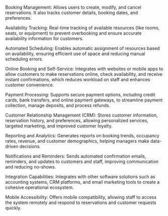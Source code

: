 Booking Management: Allows users to create, modify, and cancel reservations. It also tracks customer details, booking dates, and preferences.

Availability Tracking: Real-time tracking of available resources (like rooms, seats, or equipment) to prevent overbooking and ensure accurate availability information for customers.

Automated Scheduling: Enables automatic assignment of resources based on availability, ensuring efficient use of space and reducing manual scheduling errors.

Online Booking and Self-Service: Integrates with websites or mobile apps to allow customers to make reservations online, check availability, and receive instant confirmations, which reduces workload on staff and enhances customer convenience.

Payment Processing: Supports secure payment options, including credit cards, bank transfers, and online payment gateways, to streamline payment collection, manage deposits, and process refunds.

Customer Relationship Management (CRM): Stores customer information, reservation history, and preferences, allowing personalized services, targeted marketing, and improved customer loyalty.

Reporting and Analytics: Generates reports on booking trends, occupancy rates, revenue, and customer demographics, helping managers make data-driven decisions.

Notifications and Reminders: Sends automated confirmation emails, reminders, and updates to customers and staff, improving communication and reducing no-shows.

Integration Capabilities: Integrates with other software solutions such as accounting systems, CRM platforms, and email marketing tools to create a cohesive operational ecosystem.

Mobile Accessibility: Offers mobile compatibility, allowing staff to access the system remotely and respond to reservations and customer requests quickly.
